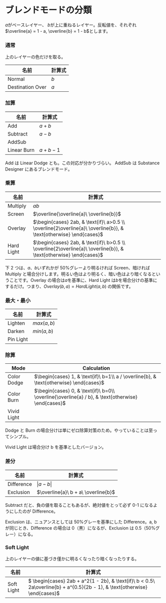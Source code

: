 # ブレンドモードの分類

$a$がベースレイヤー、 $b$が上に重ねるレイヤー。反転値を、それぞれ$\overline{a} = 1 - a, \overline{b} = 1 - b$とします。

### 通常

上のレイヤーの色だけを取る。

| 名前             | 計算式 |
| ---------------- | ------ |
| Normal           | $b$    |
| Destination Over | $a$    |

### 加算

| 名前        | 計算式      |
| ----------- | ----------- |
| Add         | $a + b$     |
| Subtract    | $a - b$     |
| AddSub      |             |
| Linear Burn | $a + b - 1$ |

Add は Linear Dodge とも。この対応が分かりづらい。
AddSub は Substance Designer にあるブレンドモード。

### 乗算

| 名前       | 計算式                                                                                                            |
| ---------- | ----------------------------------------------------------------------------------------------------------------- |
| Multiply   | $ab$                                                                                                              |
| Screen     | $\overline{\overline{a}\ \overline{b}}$                                                                           |
| Overlay    | $\begin{cases} 2ab, & \text{if}\ a>0.5 \\ \overline{2\overline{a}\ \overline{b}}, & \text{otherwise} \end{cases}$ |
| Hard Light | $\begin{cases} 2ab, & \text{if}\ b>0.5 \\ \overline{2\overline{a}\ \overline{b}}, & \text{otherwise} \end{cases}$ |

下 2 つは、$a$、$b$いずれかが 50%グレーより明るければ Screen、暗ければ Multiply と場合分けします。明るい色はより明るく、暗い色はより暗くなるということです。Overlay の場合は$a$を基準に、Hard Light は$b$を場合分けの基準にするだけ。つまり、$Overlay(b, a) = HardLight(a, b)$ の関係です。

### 最大・最小

| 名前      | 計算式      |
| --------- | ----------- |
| Lighten   | $max(a, b)$ |
| Darken    | $min(a, b)$ |
| Pin Light |             |

### 除算

| Mode        | Calculation                                                                                       |
| ----------- | ------------------------------------------------------------------------------------------------- |
| Color Dodge | $\begin{cases} 1, & \text{if}\ b=1\\ a / \overline{b}, & \text{otherwise} \end{cases}$            |
| Color Burn  | $\begin{cases} 0, & \text{if}\ b=0\\ \overline{\overline{a} / b}, & \text{otherwise} \end{cases}$ |
| Vivid Light |                                                                                                   |

Dodge と Burn の場合分けは単にゼロ除算対策のため。やっていることは至ってシンプル。

Vivid Light は場合分け b を基準としたバージョン。

### 差分

| 名前       | 計算式                              |
| ---------- | ----------------------------------- |
| Difference | $\|a - b\|$                         |
| Exclusion  | $\overline{a}\ b + a\ \overline{b}$ |

Subtract だと、負の値を取ることもあるが、絶対値をとって必ず 0-1 になるようにしたのが Difference。

Exclusion は、ニュアンスとしては 50%グレーを基準にした Difference。a, b が同じとき、Difference の場合は 0（黒）になるが、Exclusion は 0.5（50%グレー）になる。

### Soft Light

上のレイヤーの値に基づき僅かに明るくなったり暗くなったりする。

| 名前       | 計算式                                                                                                                      |
| ---------- | --------------------------------------------------------------------------------------------------------------------------- |
| Soft Light | $ \begin{cases} 2ab + a^2(1 - 2b), & \text{if}\ b < 0.5\\ 2a\overline{b} + a^{0.5}(2b - 1), & \text{otherwise} \end{cases}$ |
